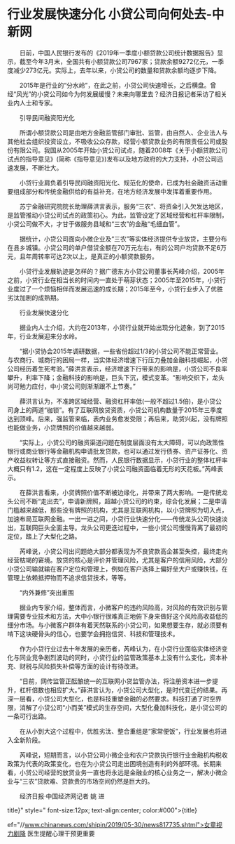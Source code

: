 # 行业发展快速分化 小贷公司向何处去-中新网

　　日前，中国人民银行发布的《2019年一季度小额贷款公司统计数据报告》显示，截至今年3月末，全国共有小额贷款公司7967家；贷款余额9272亿元，一季度减少273亿元。实际上，去年以来，小贷公司的数量和贷款余额均逐步下降。

　　2015年是行业的“分水岭”，在此之前，小贷公司快速增长，之后横盘。曾经“风光”的小贷公司如今为何发展缓慢？未来向哪里去？经济日报记者采访了相关业内人士和专家。

　　引导民间融资阳光化

　　所谓小额贷款公司是由地方金融监管部门审批、监管，由自然人、企业法人与其他社会组织投资设立，不吸收公众存款，经营小额贷款业务的有限责任公司或股份有限公司。我国从2005年开始小贷公司试点，随着2008年《关于小额贷款公司试点的指导意见》(简称《指导意见》)发布以及地方政府的大力支持，小贷公司迅速发展，不断壮大。

　　小贷行业肩负着引导民间融资阳光化、规范化的使命，已成为社会融资活动重要组成部分和传统金融供给的有益补充，在地方经济发展中发挥着重要作用。

　　苏宁金融研究院院长助理薛洪言表示，服务“三农”、将资金引入欠发达地区，是监管推动小贷公司试点的政策初心。为此，监管设定了区域经营和杠杆率限制，小贷公司做不大，才甘于做服务县域和“三农”的金融“毛细血管”。

　　据统计，小贷公司面向小微企业及“三农”等实体经济提供专业放贷，主要分布在县乡城镇。小贷公司的单户借贷金额在70万元左右，有的公司户均贷款不足6万元，且年周转率可达2次以上，是真正的小额贷款服务。

　　小贷行业发展轨迹是怎样的？据广德东方小贷公司董事长芮峰介绍，2005年之前，小贷行业在相当长的时间内一直处于萌芽状态；2005年至2015年，小贷行业度过了一个烦恼相伴而发展迅速的成长期；2015年至今，小贷行业步入了优胜劣汰加剧的成熟期。

　　行业发展快速分化

　　据业内人士介绍，大约在2013年，小贷行业就开始出现分化迹象，到了2015年，行业发展迎来分水岭。

　　“据小贷协会2015年调研数据，一些省份超过1/3的小贷公司不能正常营业。与农商行、城商行的困局一样，当实体经济增速下行压力叠加金融科技崛起，小贷公司经历着生死考验。”薛洪言表示，经济增速下行带来的影响是，小贷公司不良率攀升，利率下降；金融科技的影响是，巨头下沉，模式变革。“影响交织下，龙头尚可勉力应付，中小贷公司则渐渐跟不上节奏。”

　　薛洪言认为，不准跨区域经营、融资杠杆率低(一般不超过1.5倍)，是小贷公司身上的两道“枷锁”。有了互联网放贷资质，小贷公司机构数量于2015年三季度达到顶峰。后来，强监管来临，表内业务愈发受限；再后来，助贷兴起，没有牌照也能做业务，小贷牌照的价值越来越弱。

　　“实际上，小贷公司的融资渠道问题在制度层面没有太大障碍，可以向政策性银行或商业银行等金融机构申请批发贷款，也可以通过发行债券、资产证券化、资产收益权转让等方式直接融资。然而，人民银行数据显示，小贷行业的整体杠杆率大概只有1.2，这在一定程度上反映了小贷公司融资面临着无形的天花板。”芮峰表示。

　　在薛洪言看来，小贷牌照价值不断被边缘化，并带来了两大影响。一是传统龙头公司不断“走出去”，申请新牌照，超越小贷公司的约束，综合化发展；二是申请门槛越来越低，那些没有牌照的机构，尤其是互联网机构，以小贷牌照为切入点，加速布局互联网金融。一出一进之间，小贷行业快速分化——传统龙头公司快速淡出，互联网巨头全面主导。龙头公司更迭过程中，一些小贷公司慢慢背离了最初的定位，踏上了大型化之路。

　　芮峰说，小贷公司出问题绝大部分都表现为不良贷款高企甚至失控，最终走向经营枯竭的窘境。放贷的核心是评价并管理风险，尤其是客户的信用风险，大部分小贷公司输就输在客户定位和管理上，例如在客户选择上偏好垒大户或赚快钱，在管理上依赖抵押物而不追求信贷技术，等等。

　　“内外兼修”突出重围

　　据业内专家介绍，整体而言，小微客户的违约风险高，对风险的有效识别与管理需要专业技术和方法，大中小银行很难真正地俯下身来做好这个风险高收益低的细分市场。与小微客户群体有着天然联系的小贷公司，如果想要生存，就必须要有啃下这块硬骨头的信心，也要学会拥抱信贷、科技和管理技术。

　　作为小贷行业过去十年发展的亲历者，芮峰认为，在小贷行业面临实体经济变化与同业竞争剧烈波动的同时，小贷行业的监管政策基本上没有什么变化，资本补充、财税与风险损失补偿等方面的设计有待改进。

　　“日前，网传监管正酝酿统一的互联网小贷监管办法，将注册资本进一步提升，杠杆倍数也相应扩大。”薛洪言认为，小贷公司大型化，是时代变迁的结果。再深一层看，小贷公司大型化，也是科技重塑金融的必然要求。科技打通了时空界限，消解了小贷公司“小而美”模式的生存空间，大型化叠加科技化，是小贷公司的一条可行出路。

　　在从小到大这个过程中，优胜劣汰、整合重组是“家常便饭”，行业发展也将进入全新阶段。

　　芮峰说，短期而言，以小贷公司小微企业和农户贷款执行银行业金融机构税收政策为代表的政策变化，也在为小贷公司走出困境创造有利的外部环境。长期来看，小贷公司经营的放贷业务一直也将永远是金融业的核心业务之一，解决小微企业与“三农”贷款难、贷款贵的市场空间仍然是巨大的。

　　经济日报·中国经济网记者 姚 进

title}" style=" font-size:12px; text-align:center; color:#000">{title}

ef="//www.chinanews.com/shipin/2019/05-30/news817735.shtml">女童视力剧降 医生提醒心理干预更重要
